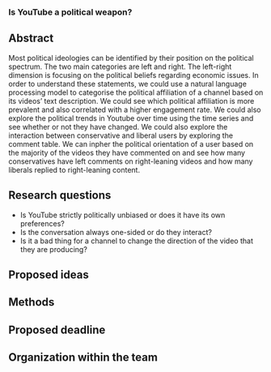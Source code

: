 ### Is YouTube a political weapon?

## Abstract

Most political ideologies can be identified by their position on the political spectrum. The two main categories are left and right. The left-right dimension is focusing on the political beliefs regarding economic issues. In order to understand these statements, we could use a natural language processing model to categorise the political affiliation of a channel based on its videos’ text description. We could see which political affiliation is more prevalent and also correlated with a higher engagement rate. We could also explore the political trends in Youtube over time using the time series and see whether or not they have changed. We could also explore the interaction between conservative and liberal users by exploring the comment table. We can inpher the political orientation of a user based on the majority of the videos they have commented on and see how many conservatives have left comments on right-leaning videos and how many liberals replied to right-leaning content.

## Research questions

* Is YouTube strictly politically unbiased or does it have its own preferences?
* Is the conversation always one-sided or do they interact?
* Is it a bad thing for a channel to change the direction of the video that they are producing? 

## Proposed ideas

## Methods

## Proposed deadline

## Organization within the team
